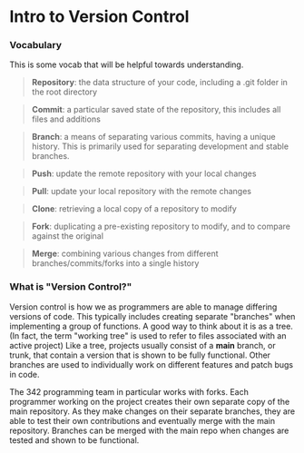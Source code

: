 # Intro to Version Control

### Vocabulary
This is some vocab that will be helpful towards understanding.
> **Repository**: the data structure of your code, including a .git folder in the root directory

> **Commit**: a particular saved state of the repository, this includes all files and additions

> **Branch**: a means of separating various commits, having a unique history. This is primarily used for separating development and stable branches.

> **Push**: update the remote repository with your local changes

> **Pull**: update your local repository with the remote changes

> **Clone**: retrieving a local copy of a repository to modify

> **Fork**: duplicating a pre-existing repository to modify, and to compare against the original

> **Merge**: combining various changes from different branches/commits/forks into a single history


### What is "Version Control?"
Version control is how we as programmers are able to manage differing versions of code. This typically includes creating separate "branches" when implementing a group of functions. A good way to think about it is as a tree. (In fact, the term "working tree" is used to refer to files associated with an active project) Like a tree, projects usually consist of a **main** branch, or trunk, that contain a version that is shown to be fully functional. Other branches are used to individually work on different features and patch bugs in code.

The 342 programming team in particular works with forks. Each programmer working on the project creates their own separate copy of the main repository. As they make changes on their separate branches, they are able to test their own contributions and eventually merge with the main repository. Branches can be merged with the main repo when changes are tested and shown to be functional. 